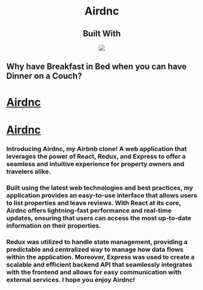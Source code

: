 <h1 align="center">Airdnc</h1>
<h2 align="center">Built With</h2>

<p align="center"> 
  <img src="https://skillicons.dev/icons?i=react,redux,js,express,webpack,github,sqlite,sequelize,nodejs,babel,vscode,git,html,postman&perline=7">
</p>

## Why have Breakfast in Bed when you can have Dinner on a Couch?

# [Airdnc](https://air-dnc.onrender.com)


<p align="center">
  <a href="https://air-dnc.onrender.com"><h1>Airdnc</h1></a>
</p>

<h3>Introducing Airdnc, my Airbnb clone! A web application that leverages the power of React, Redux, and Express to offer a seamless and intuitive experience for property owners and travelers alike. 
<h3>

<h3>
Built using the latest web technologies and best practices, my application provides an easy-to-use interface that allows users to list properties and leave reviews. With React at its core, Airdnc offers lightning-fast performance and real-time updates, ensuring that users can access the most up-to-date information on their properties. 
</h3>

<h3>
Redux was utilized to handle state management, providing a predictable and centralized way to manage how data flows within the application. Moreover, Express was used to create a scalable and efficient backend API that seamlessly integrates with the frontend and allows for easy communication with external services. I hope you enjoy Airdnc!
</h3>
